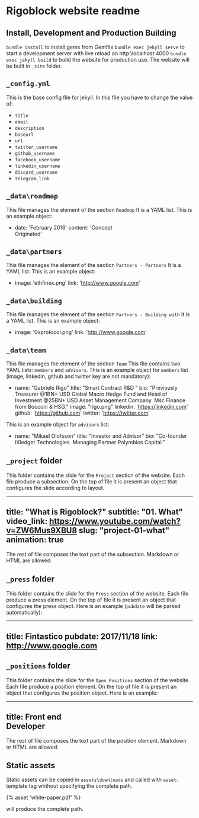 # Rigoblock website readme

## Install, Development and Production Building

  `bundle install` to install gems from Gemfile
  `bundle exec jekyll serve` to start a development server with live reload on http:\\localhost:4000
  `bundle exec jekyll build` to build the website for production use. The website will be built in `_site` folder.

## `_config.yml`

This is the base config file for jekyll.
In this file you have to change the value of:

  - `title`
  - `email`
  - `description`
  - `baseurl`
  - `url`
  - `twitter_username`
  - `github_username`
  - `facebook_username`
  - `linkedin_username`
  - `discord_username`
  - `telegram_link`

## `_data\roadmap`

This file manages the element of the section `Roadmap`
It is a YAML list. This is an example object:

  - date: 'February 2016'
    content: 'Concept<br />Originated'

## `_data\partners`

This file manages the element of the section `Partners - Partners`
It is a YAML list. This is an example object:

  - image: 'ethfinex.png'
    link: 'http://www.google.com'

## `_data\building`

This file manages the element of the section `Partners - Building with`
It is a YAML list. This is an example object:

  - image: '0xprotocol.png'
    link: 'http://www.google.com'

## `_data\team`

This file manages the element of the section `Team`
This file contains two YAML lists: `members` and `advisors`.
This is an example object for `members` list (image, linkedin, github and twitter key are not mandatory):

  - name: "Gabriele Rigo"
    title: "Smart Contract R&D "
    bio: "Previously Treasurer @1BN+ USD Global Macro Hedge Fund and Head of Investment @25BN+ USD Asset Management Company. Msc Finance from Bocconi & HSG."
    image: "rigo.png"
    linkedin: 'https://linkedin.com'
    github: 'https://github.com'
    twitter: 'https://twitter.com'

This is an example object for `advisors` list:

  - name: "Mikael Olofsson"
    title: "Investor and Advisor"
    bio: "Co-founder iXledger Technologies. Managing Partner Polymbios Capital."


## `_project` folder
This folder contains the slide for the `Project` section of the website.
Each file produce a subsection. On the top of file it is present an object
that configures the slide according to layout.

  ---
  title:  "What is Rigoblock?"
  subtitle: "01. What"
  video_link: https://www.youtube.com/watch?v=ZW6Mus9XBU8
  slug: "project-01-what"
  animation: true
  ---

The rest of file composes the text part of the subsection. Markdown or HTML
are allowed.

## `_press` folder
This folder contains the slide for the `Press` section of the website.
Each file produce a press element. On the top of file it is present an object
that configures the press object. Here is an example (`pubdate` will be parsed
  automatically):

  ---
  title: Fintastico
  pubdate: 2017/11/18
  link: http://www.google.com
  ---

## `_positions` folder
This folder contains the slide for the `Open Positions` section of the website.
Each file produce a position element. On the top of file it is present an object
that configures the position object. Here is an example:

  ---
  title: Front end<br />Developer
  ---
  The rest of file composes the text part of the position element. Markdown or HTML
  are allowed.

## Static assets
Static assets can be copied in `assets\downloads` and called with `asset`: template tag whthout specifying the complete path.

  {% asset 'white-paper.pdf' %}

  will produce the complete path.

